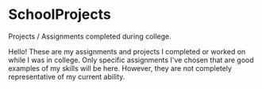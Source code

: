 # SchoolProjects
Projects / Assignments completed during college.

Hello! These are my assignments and projects I completed or worked on while I was in college.
Only specific assignments I've chosen that are good examples of my skills will be here.
However, they are not completely representative of my current ability.
